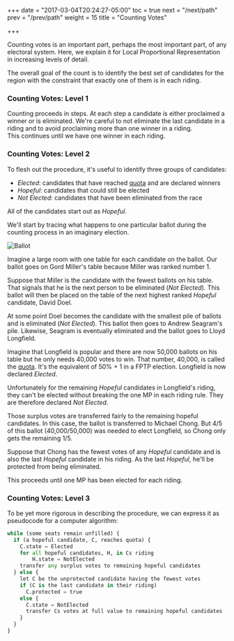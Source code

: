 +++
date = "2017-03-04T20:24:27-05:00"
toc = true
next = "/next/path"
prev = "/prev/path"
weight = 15
title = "Counting Votes"

+++

Counting votes is an important part, perhaps the most important part,
of any electoral system.  Here, we explain it for Local Proportional
Representation in increasing levels of detail.

The overall goal of the count is to identify the best set of candidates
for the region with the constraint that exactly one of them is in each
riding.

### Counting Votes: Level 1

Counting proceeds in steps.  At each step a candidate is either proclaimed
a winner or is eliminated.  We're careful to not eliminate the last candidate in
a riding and to avoid proclaiming more than one winner in a riding.  
This continues until we have one winner in each riding.

### Counting Votes: Level 2

To flesh out the procedure, it's useful to identify three groups of candidates:

* *Elected*: candidates that have reached [quota](/details/quota/) and are declared winners
* *Hopeful*: candidates that could still be elected
* *Not Elected*: candidates that have been eliminated from the race

All of the candidates start out as *Hopeful*.

We'll start by tracing what happens to one particular ballot during the counting 
process in an imaginary election.

![Ballot](/static/ballot-general.png)

Imagine a large room with one table for each candidate on the ballot.  Our ballot 
goes on Gord Miller's table because Miller was ranked number 1.  

Suppose that Miller is the candidate with the fewest ballots on his table.  
That signals that he is the next person to be eliminated (*Not Elected*).  This ballot will
then be placed on the table of the next highest ranked *Hopeful* candidate, David Doel.

At some point Doel becomes the candidate with the smallest pile of ballots and is
eliminated (*Not Elected*).  This ballot then goes to Andrew Seagram's pile.  Likewise, 
Seagram is eventually eliminated and the ballot goes to Lloyd Longfield.

Imagine that Longfield is popular and there are now 50,000 ballots on his table but
he only needs 40,000 votes to win.  That number, 40,000, is called the 
[quota](/details/quota/). It's the equivalent of 50% + 1 in a FPTP election. 
Longfield is now declared *Elected*.  

Unfortunately for the remaining *Hopeful*
candidates in Longfield's riding, they can't be elected without breaking the one MP in
each riding rule.  They are therefore declared *Not Elected*.

Those surplus votes are transferred fairly to the remaining hopeful candidates.  In this case,
the ballot is transferred to Michael Chong.  But 4/5 of this ballot (40,000/50,000)
was needed to elect Longfield, so Chong only gets the remaining 1/5.

Suppose that Chong has the fewest votes of any *Hopeful* candidate and is also the
last *Hopeful* candidate in his riding.  As the last *Hopeful*, he'll be protected
from being eliminated.

This proceeds until one MP has been elected for each riding.

### Counting Votes: Level 3

To be yet more rigorous in describing the procedure, we can express it as pseudocode for
a computer algorithm:

```python
while (some seats remain unfilled) {
  if (a hopeful candidate, C, reaches quota) {
    C.state = Elected
    for all hopeful candidates, H, in Cs riding 
        H.state = NotElected
    transfer any surplus votes to remaining hopeful candidates
  } else {
    let C be the unprotected candidate having the fewest votes
    if (C is the last candidate in their riding) 
      C.protected = true
    else {
      C.state = NotElected
      transfer Cs votes at full value to remaining hopeful candidates
    }
  }
}
```
